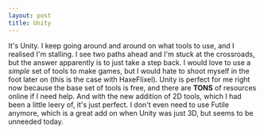 ```yaml
---
layout: post
title: Unity
---
```


It's Unity. I keep going around and around on what tools to use, and I realised I'm stalling. I see two paths ahead and I'm stuck at the crossroads, but the answer apparently is to just take a step back. I would love to use a *simple* set of tools to make games, but I would hate to shoot myself in the foot later on (this is the case with HaxeFlixel). Unity is perfect for me right now because the base set of tools is free, and there are **TONS** of resources online if I need help. And with the new addition of 2D tools, which I had been a little leery of, it's just perfect. I don't even need to use Futile anymore, which is a great add on when Unity was just 3D, but seems to be unneeded today.